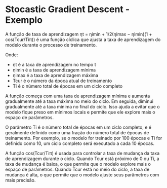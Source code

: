 # Stocastic Gradient Descent - Exemplo

A função de taxa de aprendizagem ηt = ηimin + 1/2(ηimax − ηimin)(1 + cos(Tcur/Tiπ)) é uma função cíclica que ajusta a taxa de aprendizagem do modelo durante o processo de treinamento. 

Onde:
- ηt é a taxa de aprendizagem no tempo t
- ηimin é a taxa de aprendizagem mínima
- ηimax é a taxa de aprendizagem máxima
- Tcur é o número da época atual de treinamento
- Ti é o número total de épocas em um ciclo completo

A função começa com uma taxa de aprendizagem mínima e aumenta gradualmente até a taxa máxima no meio do ciclo. Em seguida, diminui gradualmente até a taxa mínima no final do ciclo. Isso ajuda a evitar que o modelo fique preso em mínimos locais e permite que ele explore mais o espaço de parâmetros.

O parâmetro Ti é o número total de épocas em um ciclo completo, e é geralmente definido como uma fração do número total de épocas de treinamento. Por exemplo, se o modelo for treinado por 100 épocas e Ti for definido como 10, um ciclo completo será executado a cada 10 épocas.

A função cos(Tcur/Tiπ) é usada para controlar a taxa de mudança da taxa de aprendizagem durante o ciclo. Quando Tcur está próximo de 0 ou Ti, a taxa de mudança é baixa, o que permite que o modelo explore mais o espaço de parâmetros. Quando Tcur está no meio do ciclo, a taxa de mudança é alta, o que permite que o modelo ajuste seus parâmetros com mais precisão.